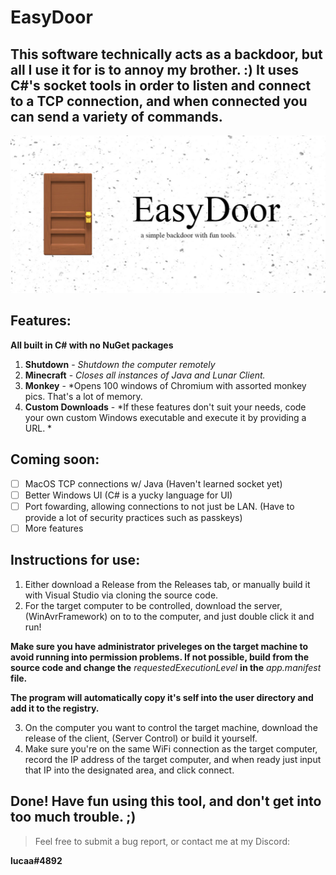 # EasyDoor
This software technically acts as a backdoor, but all I use it for is to annoy my brother. :) It uses C#'s socket tools in order to listen and connect to a TCP connection, and when connected you can send a variety of commands.
---
![Title](Client/Server%20Control/Images/Banner.jpg)

## Features:

 **All built in C# with no NuGet packages**

 1. **Shutdown** - *Shutdown the computer remotely*
 2. **Minecraft** - *Closes all instances of Java and Lunar Client.*
 3. **Monkey** - *Opens 100 windows of Chromium with assorted monkey pics. That's a lot of memory.
 4. **Custom Downloads** - *If these features don't suit your needs, code your own custom Windows executable and execute it by providing a URL. *

## Coming soon:

 - [ ] MacOS TCP connections w/ Java (Haven't learned socket yet)
 - [ ] Better Windows UI (C# is a yucky language for UI)
 - [ ] Port fowarding, allowing connections to not just be LAN. (Have to provide a lot of security practices such as passkeys)
 - [ ] More features

## Instructions for use:

 1. Either download a Release from the Releases tab, or manually build it with Visual Studio via cloning the source code.
 2. For the target computer to be controlled, download the server, (WinAvrFramework) on to to the computer, and just double click it and run!
 
**Make sure you have administrator priveleges on the target machine to avoid running into permission problems. If not possible, build from the source code and change the** *requestedExecutionLevel* **in the** *app.manifest* **file.**

**The program will automatically copy it's self into the user directory and add it to the registry.**

 3. On the computer you want to control the target machine, download the release of the client, (Server Control) or build it yourself.
 4. Make sure you're on the same WiFi connection as the target computer, record the IP address of the target computer, and when ready just input that IP into the designated area, and click connect.
 
 **Done!** Have fun using this tool, and don't get into too much trouble. ;)
 ---
>  Feel free to submit a bug report, or contact me at my Discord:

**lucaa#4892**
